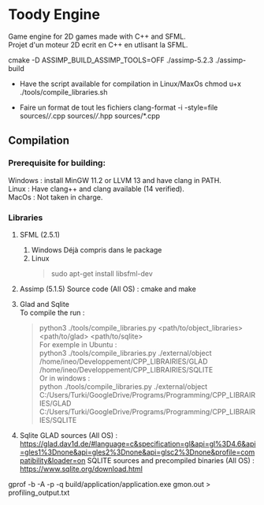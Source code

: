 # Toody Engine

Game engine for 2D games made with C++ and SFML. <br>
Projet d'un moteur 2D ecrit en C++ en utlisant la SFML. <br>

cmake -D ASSIMP_BUILD_ASSIMP_TOOLS=OFF ./assimp-5.2.3 ./assimp-build

- Have the script available for compilation in Linux/MaxOs
chmod u+x ./tools/compile_libraries.sh

- Faire un format de tout les fichiers
clang-format -i -style=file sources/*/*.cpp sources/*/*.hpp sources/*.cpp

## Compilation

### Prerequisite for building:
Windows : install MinGW 11.2 or LLVM 13 and have clang in PATH. <br>
Linux : Have clang++ and clang available (14 verified). <br>
MacOs : Not taken in charge.

### Libraries

1. SFML (2.5.1)
    1. Windows
        Déjà compris dans le package
    2. Linux
        > sudo apt-get install libsfml-dev

2. Assimp (5.1.5)
Source code (All OS) : cmake and make

3. Glad and Sqlite <br>
    To compile the run : <br>
    > python3 ./tools/compile_libraries.py <path/to/object_libraries> <path/to/glad> <path/to/sqlite> <br>
    For exemple in Ubuntu : <br>
    > python3 ./tools/compile_libraries.py ./external/object /home/ineo/Developpement/CPP_LIBRAIRIES/GLAD /home/ineo/Developpement/CPP_LIBRAIRIES/SQLITE <br>
    Or in windows : <br>
    > python ./tools/compile_libraries.py ./external/object C:/Users/Turki/GoogleDrive/Programs/Programming/CPP_LIBRAIRIES/GLAD C:/Users/Turki/GoogleDrive/Programs/Programming/CPP_LIBRAIRIES/SQLITE <br>

4. Sqlite
GLAD sources (All OS) : https://glad.dav1d.de/#language=c&specification=gl&api=gl%3D4.6&api=gles1%3Dnone&api=gles2%3Dnone&api=glsc2%3Dnone&profile=compatibility&loader=on
SQLITE sources and precompiled binaries (All OS) : https://www.sqlite.org/download.html


gprof -b -A -p -q build/application/application.exe gmon.out > profiling_output.txt

